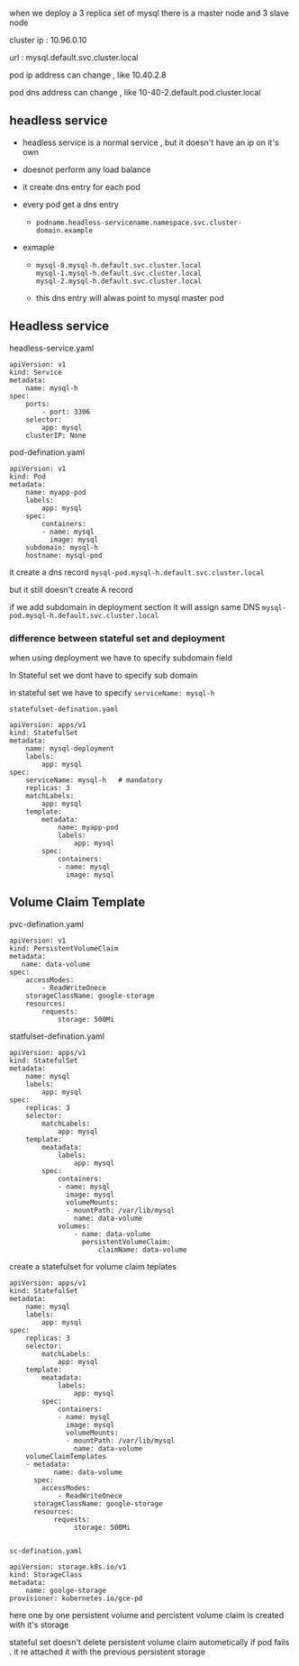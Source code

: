 

when we deploy a 3 replica set of mysql  there is a master node and 3 slave node 

 cluster ip : 10.96.0.10

url : mysql.default.svc.cluster.local



pod ip address can change , like 10.40.2.8

pod dns address can change  , like 10-40-2.default.pod.cluster.local



## headless service

- headless service is a normal service , but it doesn't have an ip on it's own

- doesnot perform any load balance

- it create dns entry for each pod 

- every pod get a dns entry
  
  - `podname.headless-servicename.namespace.svc.cluster-domain.example`

- exmaple 
  
  - ```
    mysql-0.mysql-h.default.svc.cluster.local
    mysql-1.mysql-h.default.svc.cluster.local
    mysql-2.mysql-h.default.svc.cluster.local
    ```
  
  - this dns entry will alwas point to mysql master pod



## Headless service

headless-service.yaml

```
apiVersion: v1
kind: Service 
metadata:
    name: mysql-h 
spec:
    ports:
        - port: 3306
    selector:
        app: mysql
    clusterIP: None
```

pod-defination.yaml

```
apiVersion: v1 
kind: Pod 
metadata:
    name: myapp-pod 
    labels:   
        app: mysql
    spec:
        containers:
        - name: mysql 
          image: mysql
    subdomain: mysql-h
    hostname: mysql-pod
```

it create a dns record `mysql-pod.mysql-h.default.svc.cluster.local`

but it still doesn't create A record 



if we add subdomain in  deployment section it will assign same DNS  `mysql-pod.mysql-h.default.svc.cluster.local` 





### difference between stateful set and deployment

when using deployment we have to specify subdomain field 

In Stateful set we dont have to specify sub domain 

in stateful set we have to specify `serviceName: mysql-h`

 `statefulset-defination.yaml`

```
apiVersion: apps/v1
kind: StatefulSet
metadata:
    name: mysql-deployment
    labels:
        app: mysql
spec: 
    serviceName: mysql-h   # mandatory
    replicas: 3
    matchLabels:
        app: mysql
    template:
        metadata:
            name: myapp-pod
            labels:
                app: mysql
        spec:
            containers:
            - name: mysql
              image: mysql
```



## Volume Claim Template

pvc-defination.yaml

```
apiVersion: v1
kind: PersistentVolumeClaim
metadata:
   name: data-volume
spec:
    accessModes:
        - ReadWriteOnece
    storageClassName: google-storage
    resources:
        requests:
            storage: 500Mi
```

statfulset-defination.yaml

```
apiVersion: apps/v1
kind: StatefulSet
metadata:
    name: mysql
    labels:
        app: mysql
spec:
    replicas: 3
    selector:
        matchLabels:
            app: mysql
    template:
        meatadata:
            labels:
                app: mysql
        spec:
            containers:
            - name: mysql
              image: mysql
              volumeMounts:
              - mountPath: /var/lib/mysql
                name: data-volume
            volumes:
                - name: data-volume
                  persistentVolumeClaim:
                      claimName: data-volume
```





create a statefulset for volume claim teplates

```
apiVersion: apps/v1
kind: StatefulSet
metadata:
    name: mysql
    labels:
        app: mysql
spec:
    replicas: 3
    selector:
        matchLabels:
            app: mysql
    template:
        meatadata:
            labels:
                app: mysql
        spec:
            containers:
            - name: mysql
              image: mysql
              volumeMounts:
              - mountPath: /var/lib/mysql
                name: data-volume
    volumeClaimTemplates
    - metadata:
           name: data-volume
      spec:
        accessModes:
            - ReadWriteOnece
      storageClassName: google-storage
      resources:
           requests:
                storage: 500Mi
        
```

`sc-defination.yaml`

```
apiVersion: storage.k8s.io/v1
kind: StorageClass 
metadata:
    name: goolge-storage
provisioner: kubernetes.io/gce-pd
```

here one by one persistent volume and percistent volume claim is created with it's storage

stateful set doesn't delete persistent volume claim autometically if pod fails . it re attached it with the previous persistent storage












